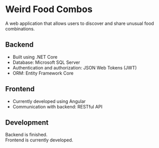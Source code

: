 # Weird Food Combos

A web application that allows users to discover and share unusual food combinations.

## Backend
- Built using .NET Core
- Database: Microsoft SQL Server
- Authentication and authorization: JSON Web Tokens (JWT)
- ORM: Entity Framework Core

## Frontend
- Currently developed using Angular
- Communication with backend: RESTful API

## Development
Backend is finished.\
Frontend is currently developed.
